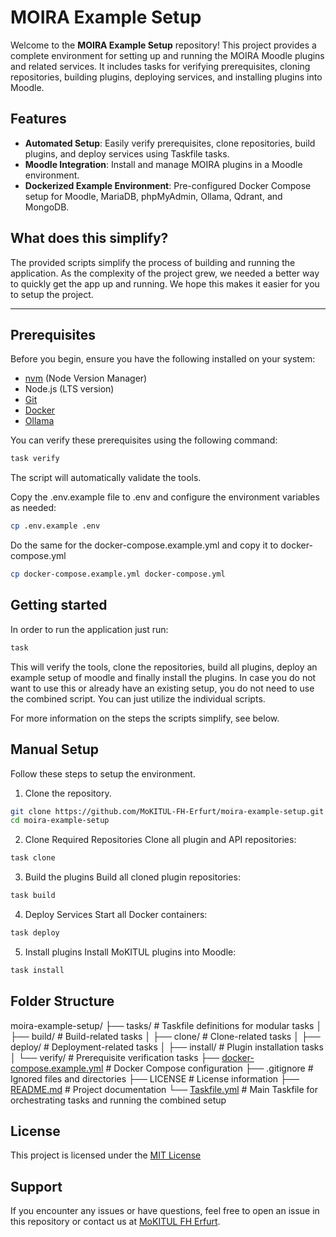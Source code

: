 # MOIRA Example Setup

Welcome to the **MOIRA Example Setup** repository! This project provides a complete environment for setting up and running the MOIRA Moodle plugins and related services. It includes tasks for verifying prerequisites, cloning repositories, building plugins, deploying services, and installing plugins into Moodle.

## Features

- **Automated Setup**: Easily verify prerequisites, clone repositories, build plugins, and deploy services using Taskfile tasks.
- **Moodle Integration**: Install and manage MOIRA plugins in a Moodle environment.
- **Dockerized Example Environment**: Pre-configured Docker Compose setup for Moodle, MariaDB, phpMyAdmin, Ollama, Qdrant, and MongoDB.

## What does this simplify?

The provided scripts simplify the process of building and running the application.
As the complexity of the project grew, we needed a better way to quickly get the app up and running.
We hope this makes it easier for you to setup the project.

---

## Prerequisites

Before you begin, ensure you have the following installed on your system:

- [nvm](https://github.com/nvm-sh/nvm) (Node Version Manager)
- Node.js (LTS version)
- [Git](https://git-scm.com/)
- [Docker](https://www.docker.com/)
- [Ollama](https://ollama.com/)

You can verify these prerequisites using the following command:
```bash
task verify
```

The script will automatically validate the tools.

Copy the .env.example file to .env and configure the environment variables as needed:

```bash
cp .env.example .env
```

Do the same for the docker-compose.example.yml and copy it to docker-compose.yml

```bash
cp docker-compose.example.yml docker-compose.yml
```

## Getting started

In order to run the application just run:

```bash
task
```

This will verify the tools, clone the repositories, build all plugins, deploy an example setup of moodle and finally install the plugins.
In case you do not want to use this or already have an existing setup, you do not need to use the combined script. 
You can just utilize the individual scripts.

For more information on the steps the scripts simplify, see below.

## Manual Setup

Follow these steps to setup the environment.

1. Clone the repository.

```bash
git clone https://github.com/MoKITUL-FH-Erfurt/moira-example-setup.git
cd moira-example-setup
```
2. Clone Required Repositories
Clone all plugin and API repositories:

```bash
task clone
```

3. Build the plugins
Build all cloned plugin repositories:

```bash
task build
```

4. Deploy Services
Start all Docker containers:
```bash
task deploy
```

5. Install plugins
Install MoKITUL plugins into Moodle:

```bash
task install
```

## Folder Structure

moira-example-setup/
├── tasks/                 # Taskfile definitions for modular tasks
│   ├── build/             # Build-related tasks
│   ├── clone/             # Clone-related tasks
│   ├── deploy/            # Deployment-related tasks
│   ├── install/           # Plugin installation tasks
│   └── verify/            # Prerequisite verification tasks
├── [docker-compose.example.yml](http://_vscodecontentref_/1)  # Docker Compose configuration
├── .gitignore             # Ignored files and directories
├── LICENSE                # License information
├── [README.md](http://_vscodecontentref_/2)              # Project documentation
└── [Taskfile.yml](http://_vscodecontentref_/3)           # Main Taskfile for orchestrating tasks and running the combined setup

## License

This project is licensed under the [MIT License](LICENSE)

## Support
If you encounter any issues or have questions, feel free to open an issue in this repository or contact us at [MoKITUL FH Erfurt](https://github.com/MoKITUL-FH-Erfurt).
